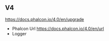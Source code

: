 ## V4
https://docs.phalcon.io/4.0/en/upgrade

- Phalcon Url https://docs.phalcon.io/4.0/en/url
- Logger